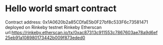 # Hello world smart contract 

Contract address: 0x1A0620b2a85CDfaE5b0F27bf8c533F6c73581471 deployed on Rinkeby testnet
Rinkeby Etherscan url:https://rinkeby.etherscan.io/tx/0xac87313c911553c7867603ae78a9d6ef25eb91a108980173442b009f873eded0
